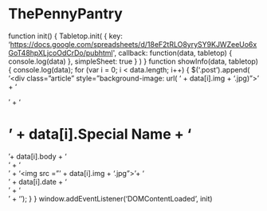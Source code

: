 # ThePennyPantry
function init() {
 Tabletop.init( { key: ‘https://docs.google.com/spreadsheets/d/18eF2tRLO8yrySY9KJWZeeUo6xGoT48hpXLjcoOdCrDo/pubhtml',
 callback: function(data, tabletop) { 
 console.log(data)
 },
 simpleSheet: true } )
 }
function showInfo(data, tabletop) {
console.log(data);
for (var i = 0; i < data.length; i++) {
$(‘.post’).append(
‘<div class=”article” style=”background-image: url( ‘ +
data[i].img + ‘.jpg)”>’ +
‘<div class=”text”>’ +
‘<h1>’ + data[i].Special Name + ‘</h1>’+
data[i].body +
‘</div> ‘ + ‘<div class=”meta-info”>’ + ‘<img src =”’ + data[i].img + ‘.jpg”>’+
‘<div class=”date”>’ + data[i].date + ‘</div>’ +
‘</div>’ +
‘</div>’);
}
}
window.addEventListener(‘DOMContentLoaded’, init)

